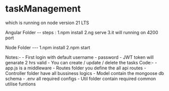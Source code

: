 # taskManagement

which is running on node version 21 LTS


Angular Folder -- 
      steps : 
          1.npm install
          2.ng serve
          3.it will running on 4200 port

Node Folder ---
        1.npm install
        2.npm start

  Notes:-
      - First login with default username - password 
      - JWT token will genarate 2 hrs valid
      - You can create / update / delete the tasks
 Code:-
       - app.js is a middleware
       - Routes folder you define the all api routes
       - Controller folder have all bussiness logics
       - Model contain the mongoose db schema
       - .env all required configs
       - Util folder contain required common utilise funtions
